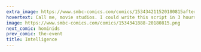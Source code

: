 ```yaml
---
extra_image: https://www.smbc-comics.com/comics/153434211520180815after.png
hovertext: Call me, movie studios. I could write this script in 3 hours.
image: https://www.smbc-comics.com/comics/1534341888-20180815.png
next_comic: hominids
prev_comic: the-event
title: Intelligence
---
```


